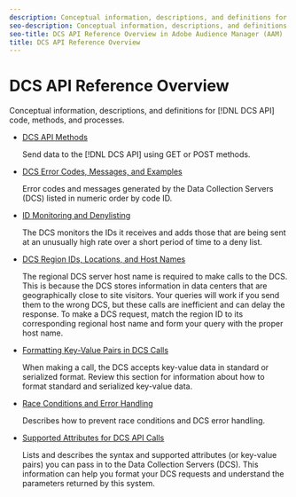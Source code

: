 ```yaml
---
description: Conceptual information, descriptions, and definitions for DCS API code, methods, and processes.
seo-description: Conceptual information, descriptions, and definitions for DCS API code, methods, and processes in Adobe Audience Manager (AAM).
seo-title: DCS API Reference Overview in Adobe Audience Manager (AAM)
title: DCS API Reference Overview
---
```


# DCS API Reference Overview

Conceptual information, descriptions, and definitions for [!DNL DCS API] code, methods, and processes.

* [DCS API Methods](/help/using/api/dcs-intro/dcs-api-reference/dcs-api-methods.md)

  Send data to the [!DNL DCS API] using GET or POST methods.

* [DCS Error Codes, Messages, and Examples](/help/using/api/dcs-intro/dcs-api-reference/dcs-error-codes.md)

  Error codes and messages generated by the Data Collection Servers (DCS) listed in numeric order by code ID.

* [ID Monitoring and Denylisting](/help/using/api/dcs-intro/dcs-api-reference/id-monitoring-denylisting.md)

  The DCS monitors the IDs it receives and adds those that are being sent at an unusually high rate over a short period of time to a deny list.

* [DCS Region IDs, Locations, and Host Names](/help/using/api/dcs-intro/dcs-api-reference/dcs-regions.md)

  The regional DCS server host name is required to make calls to the DCS. This is because the DCS stores information in data centers that are geographically close to site visitors. Your queries will work if you send them to the wrong DCS, but these calls are inefficient and can delay the response. To make a DCS request, match the region ID to its corresponding regional host name and form your query with the proper host name.

* [Formatting Key-Value Pairs in DCS Calls](/help/using/api/dcs-intro/dcs-api-reference/dcs-key-format.md)

  When making a call, the DCS accepts key-value data in standard or serialized format. Review this section for information about how to format standard and serialized key-value data.

* [Race Conditions and Error Handling](/help/using/api/dcs-intro/dcs-api-reference/dcs-race-conditions.md)

  Describes how to prevent race conditions and DCS error handling.

* [Supported Attributes for DCS API Calls](/help/using/api/dcs-intro/dcs-api-reference/dcs-keys.md)

  Lists and describes the syntax and supported attributes (or key-value pairs) you can pass in to the Data Collection Servers (DCS). This information can help you format your DCS requests and understand the parameters returned by this system.
